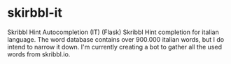 # skirbbl-it
Skribbl Hint Autocompletion (IT) (Flask)
Skribbl Hint completion for italian language. The word database contains over 900.000 italian words, but I do intend to narrow it down. I'm currently creating a bot to gather all the used words from skribbl.io.
